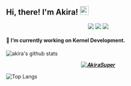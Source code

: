 <h2>Hi, there! I'm Akira! <img src="https://github.githubassets.com/images/mona-whisper.gif" height="24" /></h2>

<p align="center">
<a href="https://mobile.twitter.com/akirasup3r"> <img src="https://img.shields.io/badge/-Twitter-00acee?style=flat&logo=Twitter&logoColor=white" /></a>
<a href="mailto:vishal.rockstar7011@gmail.com"> <img src="https://img.shields.io/badge/-Gmail-c14438?style=flat&logo=Gmail&logoColor=white"  /></a>
<a href="https://www.instagram.com/akirasup3r"> <img src="https://img.shields.io/badge/-Instagram-c13584?style=flat&labelColor=c13584&logo=instagram&logoColor=white" /></p></a>

#### 🔨 I’m currently working on Kernel Development.

![akira's github stats](https://github-readme-stats.vercel.app/api?username=akirasup3r&bg_color=000&show_icons=true&count_private=true&hide_border=true&include_all_commits=true)
<p align="center"><a href="https://t.me/AkiraSuper"><img alt="𝜜𝒌𝒊𝒓𝒂𝑺𝒖𝒑𝒆𝒓" src="https://img.shields.io/badge/dynamic/json?logo=telegram&label=%40AkiraSuper&labelColor=282c34&suffix=+members&color=eb0029&query=%24.data.totalSubs&url=https%3A%2F%2Fapi.spencerwoo.com%2Fsubstats%2F%3Fsource%3Dtelegram%26queryKey%3DAkiraSuper&longCache=true"/></a>

![Top Langs](https://github-readme-stats.vercel.app/api/top-langs/?username=akirasup3r&bg_color=000&layout=compact&show_icons=true&hide_border=true)
